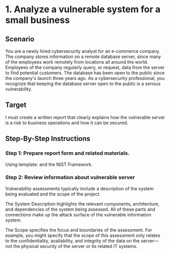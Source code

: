 # 1. Analyze a vulnerable system for a small business

## Scenario

You are a newly hired cybersecurity analyst for an e-commerce company. The company stores information on a remote database server, since many of the employees work remotely from locations all around the world. Employees of the company regularly query, or request, data from the server to find potential customers. The database has been open to the public since the company's launch three years ago. As a cybersecurity professional, you recognize that keeping the database server open to the public is a serious vulnerability.

## Target

I must create a written report that clearly explains how the vulnerable server is a risk to business operations and how it can be secured.

## Step-By-Step Instructions

### Step 1: Prepare report form and related materials.

Using template: and the NIST Framework.

### Step 2: Review information about vulnerable server

Vulnerability assessments typically include a description of the system being evaluated and the scope of the project.

The System Description highlights the relevant components, architecture, and dependencies of the system being assessed. All of these parts and connections make up the attack surface of the vulnerable information system.

The Scope specifies the focus and boundaries of the assessment. For example, you might specify that the scope of this assessment only relates to the confidentiality, availability, and integrity of the data on the server—not the physical security of the server or its related IT systems.

